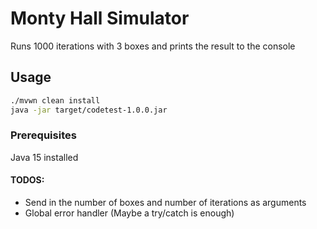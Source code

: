 # Monty Hall Simulator

Runs 1000 iterations with 3 boxes and prints the result to the console

## Usage
```bash 
./mvwn clean install
java -jar target/codetest-1.0.0.jar
```

### Prerequisites
Java 15 installed

#### TODOS:
- Send in the number of boxes and number of iterations as arguments
- Global error handler (Maybe a try/catch is enough)